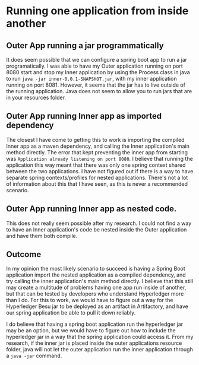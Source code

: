 # Running one application from inside another
## Outer App running a jar programmatically
It does seem possible that we can configure a spring boot app to run a jar programatically.
I was able to have my Outer application running on port 8080 start and stop my Inner application by using the Process class in java to run `java -jar inner-0.0.1-SNAPSHOT.jar`, with my inner application running on port 8081.
However, it seems that the jar has to live outside of the running application.
Java does not seem to allow you to run jars that are in your resources folder.
## Outer App running Inner app as imported dependency
The closest I have come to getting this to work is importing the compiled Inner app as a maven dependency, and calling the Inner application's main method directly.
The error that kept preventing the inner app from starting was `Application already listening on port 8080`.
I believe that running the application this way meant that there was only one spring context shared between the two applications.
I have not figured out if there is a way to have separate spring contexts/profiles for nested applications.
There's not a lot of information about this that I have seen, as this is never a recommended scenario.
## Outer App running Inner app as nested code.
This does not really seem possible after my research. I could not find a way to have an Inner application's code be nested inside the Outer application and have them both compile.
## Outcome
In my opinion the most likely scenario to succeed is having a Spring Boot application import the nested application as a compiled dependency, and try calling the inner application's main method directly.
I believe that this still may create a multitude of problems having one app run inside of another, but that can be tested by developers who understand Hyperledger more than I do.
For this to work, we would have to figure out a way for the Hyperledger Besu jar to be deployed as an artifact in Artifactory, and have our spring application be able to pull it down reliably.

I do believe that having a spring boot application run the hyperledger jar may be an option, but we would have to figure out how to include the hyperledger jar in a way that the spring application could access it.
From my research, if the inner jar is placed inside the outer applications resource folder, java will not let the outer application run the inner application through a `java -jar` command.